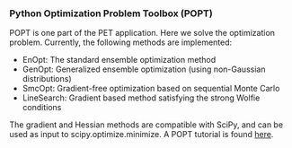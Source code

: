 ### Python Optimization Problem Toolbox (POPT)

POPT is one part of the PET application. Here we solve the optimization problem. 
Currently, the following methods are implemented: 

- EnOpt: The standard ensemble optimization method
- GenOpt: Generalized ensemble optimization (using non-Gaussian distributions)
- SmcOpt: Gradient-free optimization based on sequential Monte Carlo
- LineSearch: Gradient based method satisfying the strong Wolfie conditions

The gradient and Hessian methods are compatible with SciPy, and can be used as input to scipy.optimize.minimize. 
A POPT tutorial is found [here](https://python-ensemble-toolbox.github.io/PET/tutorials/popt/tutorial_popt).
